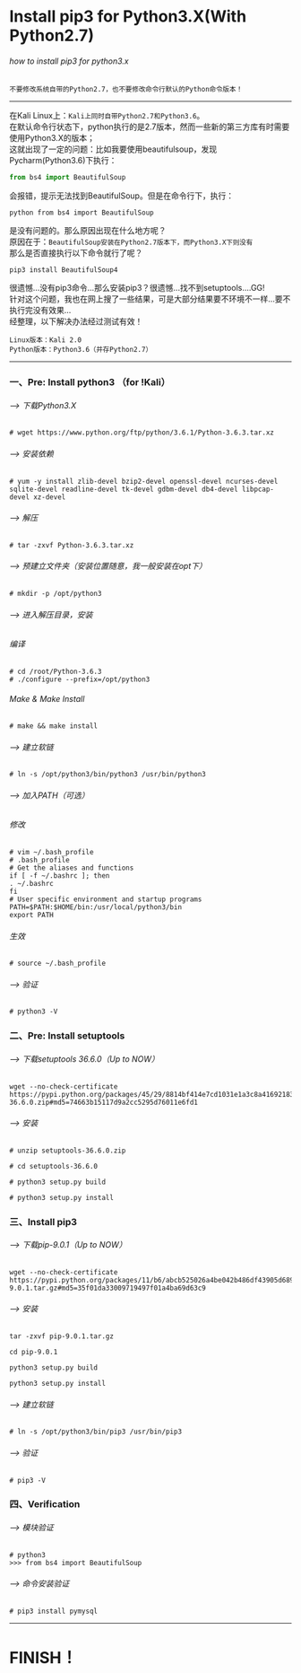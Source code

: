 
Install pip3 for Python3.X(With Python2.7)
================

###### how to install pip3 for python3.x
  
  ```
  不要修改系统自带的Python2.7，也不要修改命令行默认的Python命令版本！
  ```

-----------------------------------------------------------------------------------------

  在Kali Linux上：`Kali上同时自带Python2.7和Python3.6`。</br>
  在默认命令行状态下，python执行的是2.7版本，然而一些新的第三方库有时需要使用Python3.X的版本；</br>
  这就出现了一定的问题：比如我要使用beautifulsoup，发现Pycharm(Python3.6)下执行：</br>
  ```Python
  from bs4 import BeautifulSoup
  ```
  会报错，提示无法找到BeautifulSoup。但是在命令行下，执行：</br>
  ```
  python from bs4 import BeautifulSoup
  ```
  是没有问题的。那么原因出现在什么地方呢？</br>
  原因在于：`BeautifulSoup安装在Python2.7版本下，而Python3.X下则没有`</br>
  那么是否直接执行以下命令就行了呢？</br>
  ```
  pip3 install BeautifulSoup4
  ```
  很遗憾...没有pip3命令...那么安装pip3？很遗憾...找不到setuptools....GG!</br>
  针对这个问题，我也在网上搜了一些结果，可是大部分结果要不环境不一样...要不执行完没有效果...</br>
  经整理，以下解决办法经过测试有效！</br>
  ```
  Linux版本：Kali 2.0
  Python版本：Python3.6（并存Python2.7）
  ```
------------------------------------

### 一、Pre: Install python3 （for !Kali）
  
  ###### --> 下载Python3.X
  ```
  # wget https://www.python.org/ftp/python/3.6.1/Python-3.6.3.tar.xz
  ```
  
  
  ###### --> 安装依赖
  ```
  # yum -y install zlib-devel bzip2-devel openssl-devel ncurses-devel sqlite-devel readline-devel tk-devel gdbm-devel db4-devel libpcap-devel xz-devel
  ```
  
  
  ###### --> 解压
  ```
  # tar -zxvf Python-3.6.3.tar.xz
  ```
  
  
  ###### --> 预建立文件夹（安装位置随意，我一般安装在opt下）
  ```
  # mkdir -p /opt/python3
  ```
  
  
  ###### --> 进入解压目录，安装</br>
  
  ###### 编译
  ```
  # cd /root/Python-3.6.3
  # ./configure --prefix=/opt/python3
  ```
  
  ###### Make & Make Install
  ```
  # make && make install
  ```

  ###### --> 建立软链
  ```
  # ln -s /opt/python3/bin/python3 /usr/bin/python3
  ```


  ###### --> 加入PATH（可选）</br>
  
  ###### 修改
  ```
  # vim ~/.bash_profile
  # .bash_profile
  # Get the aliases and functions
  if [ -f ~/.bashrc ]; then
  . ~/.bashrc
  fi
  # User specific environment and startup programs
  PATH=$PATH:$HOME/bin:/usr/local/python3/bin
  export PATH
  ```
  
  ###### 生效
  ```
  # source ~/.bash_profile
  ```
  
  
  ###### --> 验证
  ```
  # python3 -V
  ```
  
### 二、Pre: Install setuptools

  ###### --> 下载setuptools 36.6.0（Up to NOW）
  ```
  wget --no-check-certificate  https://pypi.python.org/packages/45/29/8814bf414e7cd1031e1a3c8a4169218376e284ea2553cc0822a6ea1c2d78/setuptools-36.6.0.zip#md5=74663b15117d9a2cc5295d76011e6fd1
  ```
  
  ###### --> 安装
  ```
  # unzip setuptools-36.6.0.zip

  # cd setuptools-36.6.0

  # python3 setup.py build

  # python3 setup.py install
  ```

### 三、Install pip3

  ###### --> 下载pip-9.0.1（Up to NOW）
  ```
  wget --no-check-certificate  https://pypi.python.org/packages/11/b6/abcb525026a4be042b486df43905d6893fb04f05aac21c32c638e939e447/pip-9.0.1.tar.gz#md5=35f01da33009719497f01a4ba69d63c9
  ```
  
  ###### --> 安装
  ```
  tar -zxvf pip-9.0.1.tar.gz

  cd pip-9.0.1

  python3 setup.py build

  python3 setup.py install
  ```

  ###### --> 建立软链
  ```
  # ln -s /opt/python3/bin/pip3 /usr/bin/pip3
  ```
  
  ###### --> 验证
  ```
  # pip3 -V
  ```

### 四、Verification

  ###### --> 模块验证
  ```
  # python3
  >>> from bs4 import BeautifulSoup
  ```

  ###### --> 命令安装验证
  ```
  # pip3 install pymysql
  ```


----------------------------------------------

FINISH！
===============================================
 
